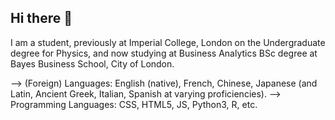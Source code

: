 ## Hi there 👋

I am a student, previously at Imperial College, London on the Undergraduate degree for Physics, and now studying at Business Analytics BSc degree at Bayes Business School, City of London.

--> (Foreign) Languages: English (native), French, Chinese, Japanese (and Latin, Ancient Greek, Italian, Spanish at varying proficiencies).
--> Programming Languages: CSS, HTML5, JS, Python3, R, etc.
